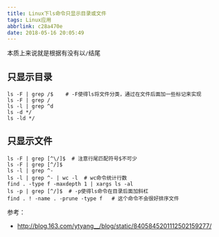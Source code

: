 ```yaml
---
title: Linux下ls命令只显示目录或文件
tags: Linux应用
abbrlink: c28a470e
date: 2018-05-16 20:05:49
---
```


本质上来说就是根据有没有以`/`结尾

## 只显示目录
```
ls -F | grep /$    # -F使得ls将文件分类，通过在文件后面加一些标记来实现
ls -F | grep /
ls -l | grep ^d
ls -d */
ls -ld */
```

## 只显示文件
```
ls -F | grep [^\/]$  # 注意行尾匹配符号$不可少
ls -F | grep [^/]$
ls -l | grep ^-
ls -l | grep ^- | wc -l  # wc命令统计行数
find . -type f -maxdepth 1 | xargs ls -al
ls -p | grep [^/]$  # -p使得ls命令在目录后面加斜杠
find . ! -name . -prune -type f   # 这个命令不会很好排序文件
```

参考：
* http://blog.163.com/ytyang__/blog/static/8405845201112502159277/